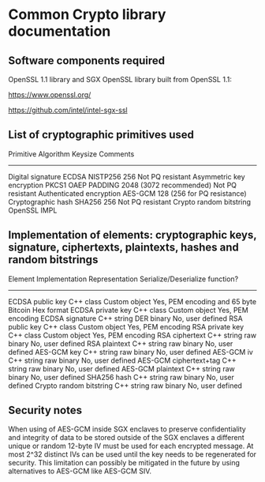 <!---
Licensed under Creative Commons Attribution 4.0 International License
https://creativecommons.org/licenses/by/4.0/
--->


Common Crypto library documentation
===================================

Software components required
----------------------------

OpenSSL 1.1 library and SGX OpenSSL library built from OpenSSL 1.1:

https://www.openssl.org/

https://github.com/intel/intel-sgx-ssl

List of cryptographic primitives used
-------------------------------------

Primitive                 Algorithm             Keysize                     Comments
------------------------- ------------------    --------------------------- ----------------
Digital signature         ECDSA NISTP256        256                         Not PQ resistant
Asymmetric key encryption PKCS1 OAEP PADDING    2048 (3072 recommended)     Not PQ resistant
Authenticated encryption  AES-GCM               128 (256 for PQ resistance)
Cryptographic hash        SHA256                256                         Not PQ resistant
Crypto random bitstring   OpenSSL IMPL

Implementation of elements: cryptographic keys, signature, ciphertexts, plaintexts, hashes and random bitstrings
-------------------------------------------------------------------------------------------------------------

Element                   Implementation       Representation    Serialize/Deserialize function?
----------------------    --------------       --------------    ------------------------------------------------
ECDSA public key          C++ class            Custom object     Yes, PEM encoding and 65 byte Bitcoin Hex format
ECDSA private key         C++ class            Custom object     Yes, PEM encoding
ECDSA signature           C++ string           DER binary        No, user defined
RSA public key            C++ class            Custom object     Yes, PEM encoding
RSA private key           C++ class            Custom object     Yes, PEM encoding
RSA ciphertext            C++ string           raw binary        No, user defined
RSA plaintext             C++ string           raw binary        No, user defined
AES-GCM key               C++ string           raw binary        No, user defined
AES-GCM iv                C++ string           raw binary        No, user defined
AES-GCM ciphertext+tag    C++ string           raw binary        No, user defined
AES-GCM plaintext         C++ string           raw binary        No, user defined
SHA256 hash               C++ string           raw binary        No, user defined
Crypto random bitstring   C++ string           raw binary        No, user defined

Security notes
--------------
When using of AES-GCM inside SGX enclaves to preserve confidentiality and integrity of data to be stored
outside of the SGX enclaves a different unique or random 12-byte IV must be used for each encrypted message.
At most 2^32 distinct IVs can be used until the key needs to be regenerated for security. This limitation can possibly be mitigated in the future by using alternatives to AES-GCM like
AES-GCM SIV.
